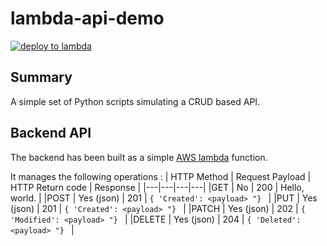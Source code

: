 # lambda-api-demo
[![deploy to lambda](https://github.com/Arcanexus/api-demo-backend/actions/workflows/main.yml/badge.svg)](https://github.com/Arcanexus/api-demo-backend/actions/workflows/main.yml)

## Summary
A simple set of Python scripts simulating a CRUD based API.

## Backend API
The backend has been built as a simple [AWS lambda](https://aws.amazon.com/fr/lambda/) function.

It manages the following operations :
| HTTP Method | Request Payload  | HTTP Return code  | Response |
|---|---|---|---|
|GET   | No  | 200   | Hello, world.  |
|POST   | Yes (json)  | 201  | ```{ 'Created': <payload> "} ```  |
|PUT   | Yes (json)  | 201  | ```{ 'Created': <payload> "} ```  |
|PATCH   | Yes (json)  | 202  | ```{ 'Modified': <payload> "} ```  |
|DELETE   | Yes (json)  | 204  | ```{ 'Deleted': <payload> "} ```  |

